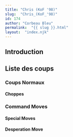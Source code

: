 ```yaml
---
title: "Chris (KoF '98)"
slug:  "Chris_(KoF_'98)"
id: 174
author: "Corbeau Bleu"
permalink:  "{{ slug }}.html"
layout:  "index.njk"
---
```


## Introduction

## Liste des coups

### Coups Normaux

#### Choppes

### Command Moves

#### Special Moves

#### Desperation Move
